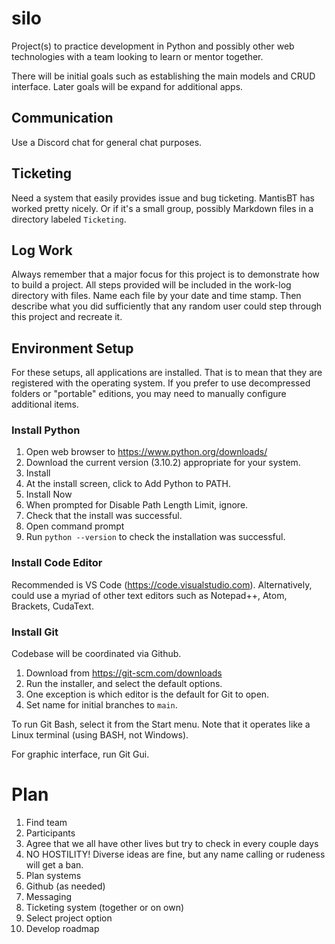 # silo

Project(s) to practice development in Python and possibly other web technologies with a team looking to learn or mentor together.

There will be initial goals such as establishing the main models and CRUD interface. Later goals will be expand for additional apps.

## Communication

Use a Discord chat for general chat purposes.

## Ticketing

Need a system that easily provides issue and bug ticketing. MantisBT has worked pretty nicely. Or if it's a small group, possibly Markdown files in a directory labeled `Ticketing`.

## Log Work

Always remember that a major focus for this project is to demonstrate how to build a project. All steps provided will be included in the work-log directory with files. Name each file by your date and time stamp. Then describe what you did sufficiently that any random user could step through this project and recreate it.

## Environment Setup

For these setups, all applications are installed. That is to mean that they are registered with the operating system. If you prefer to use decompressed folders or "portable" editions, you may need to manually configure additional items.

### Install Python

1. Open web browser to https://www.python.org/downloads/
2. Download the current version (3.10.2) appropriate for your system.
3. Install
  1. At the install screen, click to Add Python to PATH.
  2. Install Now
  3. When prompted for Disable Path Length Limit, ignore.
6. Check that the install was successful.
  1. Open command prompt
  2. Run `python --version` to check the installation was successful.

### Install Code Editor

Recommended is VS Code (https://code.visualstudio.com). Alternatively, could use a myriad of other text editors such as Notepad++, Atom, Brackets, CudaText.

### Install Git

Codebase will be coordinated via Github.

1. Download from https://git-scm.com/downloads
2. Run the installer, and select the default options.
  1. One exception is which editor is the default for Git to open.
  2. Set name for initial branches to `main`.

To run Git Bash, select it from the Start menu. Note that it operates like a Linux terminal (using BASH, not Windows).

For graphic interface, run Git Gui.

# Plan

1. Find team
  1. Participants
  2. Agree that we all have other lives but try to check in every couple days
  3. NO HOSTILITY! Diverse ideas are fine, but any name calling or rudeness will get a ban.
2. Plan systems
  1. Github (as needed)
  2. Messaging
  3. Ticketing system (together or on own)
3. Select project option
4. Develop roadmap
